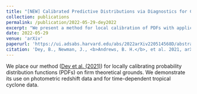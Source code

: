 ```yaml
---
title: "[NEW] Calibrated Predictive Distributions via Diagnostics for Conditional Coverage"
collection: publications
permalink: /publication/2022-05-29-dey2022
excerpt: "We present a method for local calibration of PDFs with applications for photo-z's."
date: 2022-05-29
venue: 'arXiv'
paperurl: 'https://ui.adsabs.harvard.edu/abs/2022arXiv220514568D/abstract'
citation: 'Dey, B., Newman, J., <b>Andrews, B. H.</b>, et al. 2021, arXiv:2205.14568.'
---
```


We place our method ([Dey et al. (2021)](https://ui.adsabs.harvard.edu/abs/2021arXiv211015209D/abstract)) for locally calibrating probability distribution functions (PDFs) on firm theoretical grounds.  We demonstrate its use on photometric redshift data and for time-dependent tropical cyclone data.
